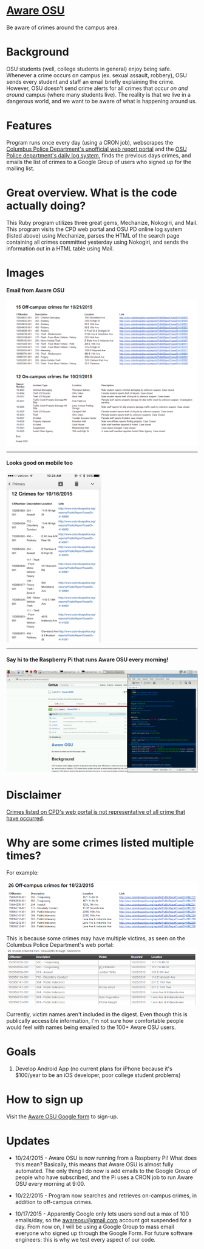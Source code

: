 # [Aware OSU](http://cailinpitt.github.io/AwareOSU/)
Be aware of crimes around the campus area.

# Background
OSU students (well, college students in general) enjoy being safe. Whenever a crime occurs on campus (ex. sexual assault, robbery), OSU sends every student and staff an email briefly explaining the crime. However, OSU doesn't send crime alerts for all crimes that occur *on and around* campus (where many students live). The reality is that we live in a dangerous world, and we want to be aware of what is happening around us.

# Features
Program runs once every day (using a CRON job), webscrapes the [Columbus Police Department's unofficial web report portal](http://www.columbuspolice.org/reports/) and the [OSU Police department's daily log system](http://www.ps.ohio-state.edu/police/daily_log/view.php?date=yesterday), finds the previous days crimes, and emails the list of crimes to a Google Group of users who signed up for the mailing list.

# Great overview. What is the code actually doing?
This Ruby program utilizes three great gems, Mechanize, Nokogiri, and Mail. This program visits the CPD web portal and OSU PD online log system (listed above) using Mechanize, parses the HTML of the search page containing all crimes committed yesterday using Nokogiri, and sends the information out in a HTML table using Mail.

# Images
#### Email from Aware OSU
![Email from Aware OSU](https://raw.githubusercontent.com/CailinPitt/AwareOSU/master/images/fullEmail.PNG)

---

#### Looks good on mobile too
<img src="https://raw.githubusercontent.com/CailinPitt/AwareOSU/master/images/IMG_2862.jpg" alt="Mobile" width="250" height="445"/>

---

#### Say hi to the Raspberry Pi that runs Aware OSU every morning!
![Raspberry Pi](https://raw.githubusercontent.com/CailinPitt/AwareOSU/master/images/pi.png)

# Disclaimer
[Crimes listed on CPD's web portal is not representative of all crime that have occurred](http://www.columbuspolice.org/reports/About).

# Why are some crimes listed multiple times?
For example:

![Sometimes you may see crimes listed multiple times in a digest](https://raw.githubusercontent.com/CailinPitt/AwareOSU/master/images/repeat.PNG)

This is because some crimes may have multiple victims, as seen on the Columbus Police Department's web portal:
![Multiple crimes](https://raw.githubusercontent.com/CailinPitt/AwareOSU/master/images/repeat1.PNG)

Currently, victim names aren't included in the digest. Even though this is publically accessible information, I'm not sure how comfortable people would feel with names being emailed to the 100+ Aware OSU users.

# Goals
1. Develop Android App (no current plans for iPhone because it's $100/year to be an iOS developer, poor college student problems)

# How to sign up
Visit the [Aware OSU Google form](http://goo.gl/forms/Oy5kZ4xHbX) to sign-up.

# Updates
* 10/24/2015 - Aware OSU is now running from a Raspberry Pi! What does this mean? Basically, this means that Aware OSU is almost fully automated. The only thing I do now is add emails to the Google Group of people who have subscribed, and the Pi uses a CRON job to run Aware OSU every morning at 9:00.

* 10/22/2015 - Program now searches and retrieves on-campus crimes, in addition to off-campus crimes. 

* 10/17/2015 - Apparently Google only lets users send out a max of 100 emails/day, so the awareosu@gmail.com account got suspended for a day. From now on, I will be using a Google Group to mass email everyone who signed up through the Google Form. For future software engineers: this is why we test every aspect of our code.
